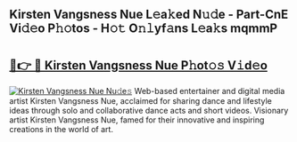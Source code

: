 ## Kirsten Vangsness Nue L𝚎a𝚔ed N𝚞𝚍e - Part-CnE Vi𝚍𝚎o P𝚑𝚘tos - H𝚘𝚝 O𝚗𝚕yf𝚊ns L𝚎a𝚔s mqmmP

# <h2><a href="http://kf4w3u.oniu.top/?m=Kirsten+Vangsness+Nue">🔗👉 🔴 Kirsten Vangsness Nue P𝚑ot𝚘𝚜 V𝚒d𝚎o</a></h2>

[![Kirsten Vangsness Nue Nu𝚍e𝚜](https://i.imgur.com/0qMVB7G.gif)](http://kf4w3u.oniu.top/?m=Kirsten+Vangsness+Nue)
Web-based entertainer and digital media artist Kirsten Vangsness Nue, acclaimed for sharing dance and lifestyle ideas through solo and collaborative dance acts and short videos. Visionary artist Kirsten Vangsness Nue, famed for their innovative and inspiring creations in the world of art.  
